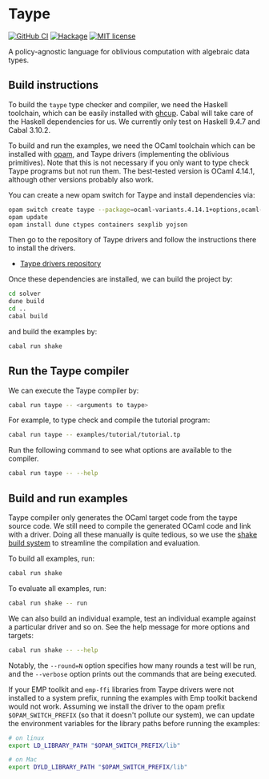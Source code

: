 # Taype

[![GitHub CI](https://github.com/ccyip/taype/workflows/CI/badge.svg)](https://github.com/ccyip/taype/actions)
[![Hackage](https://img.shields.io/hackage/v/taype.svg?logo=haskell)](https://hackage.haskell.org/package/taype)
[![MIT license](https://img.shields.io/badge/license-MIT-blue.svg)](LICENSE)

A policy-agnostic language for oblivious computation with algebraic data types.

## Build instructions

To build the `taype` type checker and compiler, we need the Haskell toolchain,
which can be easily installed with [ghcup](https://www.haskell.org/ghcup/).
Cabal will take care of the Haskell dependencies for us. We currently only test
on Haskell 9.4.7 and Cabal 3.10.2.

To build and run the examples, we need the OCaml toolchain which can be
installed with [opam](https://opam.ocaml.org/), and Taype drivers (implementing
the oblivious primitives). Note that this is not necessary if you only want to
type check Taype programs but not run them. The best-tested version is OCaml
4.14.1, although other versions probably also work.

You can create a new opam switch for Taype and install dependencies via:

``` sh
opam switch create taype --package=ocaml-variants.4.14.1+options,ocaml-option-flambda
opam update
opam install dune ctypes containers sexplib yojson
```

Then go to the repository of Taype drivers and follow the instructions there to
install the drivers.
- [Taype drivers repository](https://github.com/ccyip/taype-drivers.git)

Once these dependencies are installed, we can build the project by:

``` sh
cd solver
dune build
cd ..
cabal build
```

and build the examples by:

``` sh
cabal run shake
```

## Run the Taype compiler

We can execute the Taype compiler by:

``` sh
cabal run taype -- <arguments to taype>
```

For example, to type check and compile the tutorial program:

``` sh
cabal run taype -- examples/tutorial/tutorial.tp
```

Run the following command to see what options are available to the compiler.

``` sh
cabal run taype -- --help
```

## Build and run examples

Taype compiler only generates the OCaml target code from the taype source code.
We still need to compile the generated OCaml code and link with a driver. Doing
all these manually is quite tedious, so we use the [shake build
system](https://shakebuild.com/) to streamline the compilation and evaluation.

To build all examples, run:

``` sh
cabal run shake
```

To evaluate all examples, run:

``` sh
cabal run shake -- run
```

We can also build an individual example, test an individual example against a
particular driver and so on. See the help message for more options and targets:

``` sh
cabal run shake -- --help
```

Notably, the `--round=N` option specifies how many rounds a test will be run,
and the `--verbose` option prints out the commands that are being executed.

If your EMP toolkit and `emp-ffi` libraries from Taype drivers were not
installed to a system prefix, running the examples with Emp toolkit backend
would not work. Assuming we install the driver to the opam prefix
`$OPAM_SWITCH_PREFIX` (so that it doesn't pollute our system), we can update the
environment variables for the library paths before running the examples:

``` sh
# on linux
export LD_LIBRARY_PATH "$OPAM_SWITCH_PREFIX/lib"

# on Mac
export DYLD_LIBRARY_PATH "$OPAM_SWITCH_PREFIX/lib"
```
